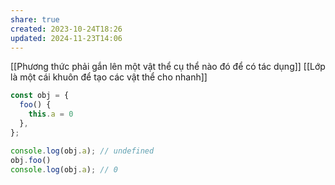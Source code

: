 ```yaml
---
share: true
created: 2023-10-24T18:26
updated: 2024-11-23T14:06
---
```

[[Phương thức phải gắn lên một vật thể cụ thể nào đó để có tác dụng]]
[[Lớp là một cái khuôn để tạo các vật thể cho nhanh]]

```js
const obj = {
  foo() {
    this.a = 0
  },
};

console.log(obj.a); // undefined
obj.foo()
console.log(obj.a); // 0
```
